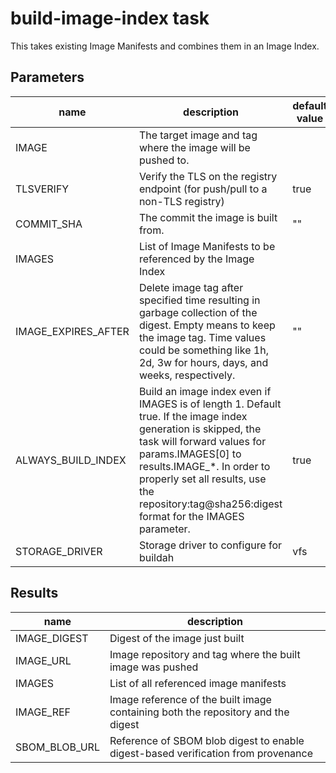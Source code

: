 # build-image-index task

This takes existing Image Manifests and combines them in an Image Index.

## Parameters
|name|description|default value|required|
|---|---|---|---|
|IMAGE|The target image and tag where the image will be pushed to.||true|
|TLSVERIFY|Verify the TLS on the registry endpoint (for push/pull to a non-TLS registry)|true|false|
|COMMIT_SHA|The commit the image is built from.|""|false|
|IMAGES|List of Image Manifests to be referenced by the Image Index||true|
|IMAGE_EXPIRES_AFTER|Delete image tag after specified time resulting in garbage collection of the digest. Empty means to keep the image tag. Time values could be something like 1h, 2d, 3w for hours, days, and weeks, respectively.|""|false|
|ALWAYS_BUILD_INDEX|Build an image index even if IMAGES is of length 1. Default true. If the image index generation is skipped, the task will forward values for params.IMAGES[0] to results.IMAGE_*. In order to properly set all results, use the repository:tag@sha256:digest format for the IMAGES parameter.|true|false|
|STORAGE_DRIVER|Storage driver to configure for buildah|vfs|false|

## Results
|name|description|
|---|---|
|IMAGE_DIGEST|Digest of the image just built|
|IMAGE_URL|Image repository and tag where the built image was pushed|
|IMAGES|List of all referenced image manifests|
|IMAGE_REF|Image reference of the built image containing both the repository and the digest|
|SBOM_BLOB_URL|Reference of SBOM blob digest to enable digest-based verification from provenance|


